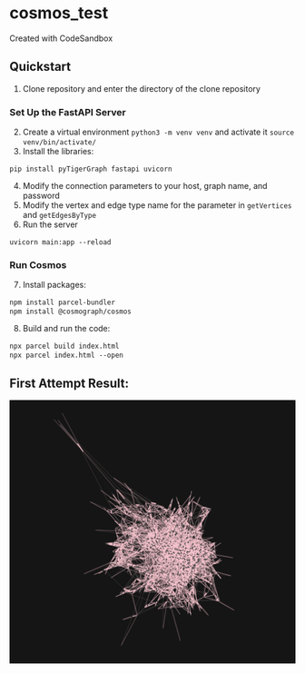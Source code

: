 # cosmos_test
Created with CodeSandbox

## Quickstart

1. Clone repository and enter the directory of the clone repository

### Set Up the FastAPI Server
2. Create a virtual environment `python3 -m venv venv` and activate it `source venv/bin/activate/`
3. Install the libraries:
```
pip install pyTigerGraph fastapi uvicorn
```
4. Modify the connection parameters to your host, graph name, and password
5. Modify the vertex and edge type name for the parameter in `getVertices` and `getEdgesByType`
6. Run the server
```
uvicorn main:app --reload
```

### Run Cosmos
7. Install packages:
```
npm install parcel-bundler
npm install @cosmograph/cosmos
```
8. Build and run the code:
```
npx parcel build index.html
npx parcel index.html --open
```


## First Attempt Result:

![Graph](data_viz.png)
